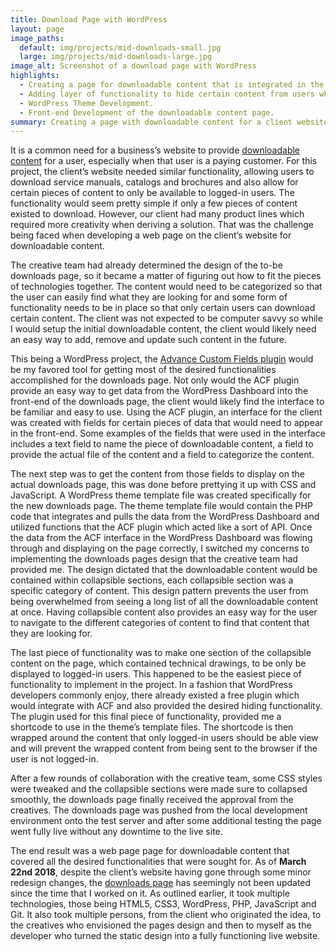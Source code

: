 ```yaml
---
title: Download Page with WordPress
layout: page
image_paths:
  default: img/projects/mid-downloads-small.jpg
  large: img/projects/mid-downloads-large.jpg
image_alt: Screenshot of a download page with WordPress
highlights:
  - Creating a page for downloadable content that is integrated in the WordPress Dashboard.
  - Adding layer of functionality to hide certain content from users who are not logged in.
  - WordPress Theme Development.
  - Front-end Development of the downloadable content page.
summary: Creating a page with downloadable content for a client website using WordPress and ACF Pro Plugin.
---
```


It is a common need for a business’s website to provide [downloadable content](https://en.wikipedia.org/wiki/Downloadable_content) for a user, especially when that user is a paying customer. For this project, the client’s website needed similar functionality, allowing users to download service manuals, catalogs and brochures and also allow for certain pieces of content to only be available to logged-in users. The functionality would seem pretty simple if only a few pieces of content existed to download. However, our client had many product lines which required more creativity when deriving a solution. That was the challenge being faced when developing a web page on the client’s website for downloadable content.

The creative team had already determined the design of the to-be downloads page, so it became a matter of figuring out how to fit the pieces of technologies together. The content would need to be categorized so that the user can easily find what they are looking for and some form of functionality needs to be in place so that only certain users can download certain content. The client was not expected to be computer savvy so while I would setup the initial downloadable content, the client would likely need an easy way to add, remove and update such content in the future.

This being a WordPress project, the [Advance Custom Fields plugin](https://www.advancedcustomfields.com/) would be my favored tool for getting most of the desired functionalities accomplished for the downloads page. Not only would the ACF plugin provide an easy way to get data from the WordPress Dashboard into the front-end of the downloads page, the client would likely find the interface to be familiar and easy to use. Using the ACF plugin, an interface for the client was created with fields for certain pieces of data that would need to appear in the front-end. Some examples of the fields that were used in the interface includes a text field to name the piece of downloadable content, a field to provide the actual file of the content and a field to categorize the content.

The next step was to get the content from those fields to display on the actual downloads page, this was done before prettying it up with CSS and JavaScript. A WordPress theme template file was created specifically for the new downloads page. The theme template file would contain the PHP code that integrates and pulls the data from the WordPress Dashboard and utilized functions that the ACF plugin which acted like a sort of API. Once the data from the ACF interface in the WordPress Dashboard was flowing through and displaying on the page correctly, I switched my concerns to implementing the downloads pages design that the creative team had provided me. The design dictated that the downloadable content would be contained within collapsible sections, each collapsible section was a specific category of content. This design pattern prevents the user from being overwhelmed from seeing a long list of all the downloadable content at once. Having collapsible content also provides an easy way for the user to navigate to the different categories of content to find that content that they are looking for.

The last piece of functionality was to make one section of the collapsible content on the page, which contained technical drawings, to be only be displayed to logged-in users. This happened to be the easiest piece of functionality to implement in the project. In a fashion that WordPress developers commonly enjoy, there already existed a free plugin which would integrate with ACF and also provided the desired hiding functionality. The plugin used for this final piece of functionality, provided me a shortcode to use in the theme’s template files. The shortcode is then wrapped around the content that only logged-in users should be able view and will prevent the wrapped content from being sent to the browser if the user is not logged-in.

After a few rounds of collaboration with the creative team, some CSS styles were tweaked and the collapsible sections were made sure to collapsed smoothly, the downloads page finally received the approval from the creatives. The downloads page was pushed from the local development environment onto the test server and after some additional testing the page went fully live without any downtime to the live site.

The end result was a web page page for downloadable content that covered all the desired functionalities that were sought for. As of __March 22nd 2018__, despite the client’s website having gone through some minor redesign changes, the [downloads page](https://motionindexdrives.com/request-information/downloads-page/) has seemingly not been updated since the time that I worked on it. As outlined earlier, it took multiple technologies, those being HTML5, CSS3, WordPress, PHP, JavaScript and Git. It also took multiple persons, from the client who originated the idea, to the creatives who envisioned the pages design and then to  myself as the developer who turned the static design into a fully functioning live website. 
